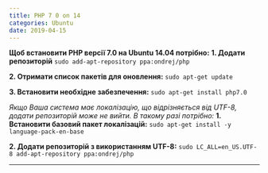 ```yaml
---
title: PHP 7 0 on 14
categories: Ubuntu
date: 2019-04-15
---
```


**Щоб встановити PHP версії 7.0 на Ubuntu 14.04 потрібно:**
**1. Додати репозиторій**
`sudo add-apt-repository ppa:ondrej/php`

**2. Отримати список пакетів для оновлення:**
`sudo apt-get update`

**3. Встановити необхідне забезпечення:**
`sudo apt-get install php7.0`

_Якщо Ваша система має локалізацію, що відрізняється від UTF-8, додати репозиторій може не вийти. В такому разі потрібно:_
**1. Встановити базовий пакет локалізацій:**
`sudo apt-get install -y language-pack-en-base`

**2. Додати репозиторій з використанням UTF-8:**
`sudo LC_ALL=en_US.UTF-8 add-apt-repository ppa:ondrej/php`

-----